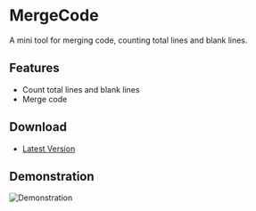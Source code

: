 # MergeCode
A mini tool for merging code, counting total lines and blank lines.

## Features
* Count total lines and blank lines
* Merge code

## Download
* [Latest Version](https://github.com/chenwenhang/MergeCode/releases)

## Demonstration
![Demonstration](https://s2.ax1x.com/2019/11/06/MPFmY8.gif)
